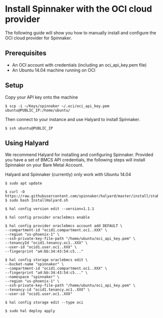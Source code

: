 # Install Spinnaker with the OCI cloud provider

The following guide will show you how to manually install and configure the OCI cloud provider for Spinnaker.

## Prerequisites

* An OCI account with credentials (including an oci_api_key.pem file)
* An Ubuntu 14.04 machine running on OCI

## Setup

Copy your API key onto the machine

```
$ scp -i ~/Keys/spinnaker ~/.oci/oci_api_key.pem ubuntu@PUBLIC_IP:/home/ubuntu/
```

Then connect to your instance and use Halyard to install Spinnaker.

```
$ ssh ubuntu@PUBLIC_IP
```

## Using Halyard

We recommend Halyard for installing and configuring Spinnaker. Provided you have a set of BMCS API credentials, 
the following steps will install Spinnaker on your Bare Metal Account. 

Halyard and Spinnaker (currently) only work with Ubuntu 14.04

```
$ sudo apt update

$ curl -O https://raw.githubusercontent.com/spinnaker/halyard/master/install/stable/InstallHalyard.sh
$ sudo bash InstallHalyard.sh

$ hal config version edit --version=1.1.1

$ hal config provider oraclebmcs enable

$ hal config provider oraclebmcs account add DEFAULT \
--compartment-id "ocid1.compartment.oc1..XXX" \
--region "us-phoenix-1" \
--ssh-private-key-file-path "/home/ubuntu/oci_api_key.pem" \
--tenancyId "ocid1.tenancy.oc1..XXX" \
--user-id "ocid1.user.oc1..XXX" \
--fingerprint "a4:bb:34:43:54:c5..."

$ hal config storage oraclebmcs edit \
--bucket-name "spinnaker" \
--compartment-id "ocid1.compartment.oc1..XXX" \
--fingerprint "a4:bb:34:43:54:c5..." \
--namespace "spinnaker" \
--region "us-phoenix-1" \
--ssh-private-key-file-path "/home/ubuntu/oci_api_key.pem" \
--tenancy-id "ocid1.tenancy.oc1..XXX" \
--user-id "ocid1.user.oc1..XXX"

$ hal config storage edit --type oci

$ sudo hal deploy apply
```
